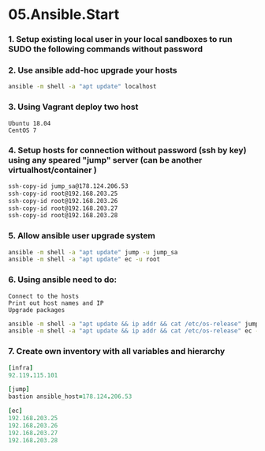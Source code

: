# 05.Ansible.Start

### 1. Setup existing local user in your local sandboxes to run SUDO the following commands without password

### 2. Use ansible add-hoc upgrade your hosts
``` bash
ansible -m shell -a "apt update" localhost
```
### 3. Using Vagrant deploy two host
	Ubuntu 18.04
	CentOS 7
### 4. Setup hosts for connection without password (ssh by key) using any speared "jump" server (can be another virtualhost/container )
``` bash
ssh-copy-id jump_sa@178.124.206.53
ssh-copy-id root@192.168.203.25
ssh-copy-id root@192.168.203.26
ssh-copy-id root@192.168.203.27
ssh-copy-id root@192.168.203.28
```
### 5. Allow ansible user upgrade system
``` bash
ansible -m shell -a "apt update" jump -u jump_sa
ansible -m shell -a "apt update" ec -u root
```
### 6. Using ansible need to do:
	Connect to the hosts
	Print out host names and IP
	Upgrade packages
``` bash
ansible -m shell -a "apt update && ip addr && cat /etc/os-release" jump -u jump_sa
ansible -m shell -a "apt update && ip addr && cat /etc/os-release" ec -u root

```
### 7. Create own inventory with all variables and hierarchy
``` ruby
[infra]
92.119.115.101

[jump]
bastion ansible_host=178.124.206.53

[ec]
192.168.203.25
192.168.203.26
192.168.203.27
192.168.203.28
```